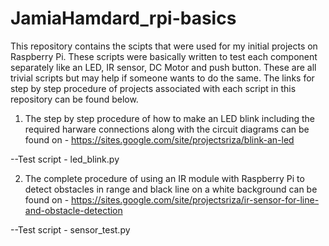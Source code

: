 # JamiaHamdard_rpi-basics

This repository contains the scipts that were used for my initial projects on Raspberry Pi. These scripts were basically written to test each component separately like an LED, IR sensor, DC Motor and push button. These are all trivial scripts but may help if someone wants to do the same. The links for step by step procedure of projects associated with each script in this repository can be found below.

1. The step by step procedure of how to make an LED blink including the required harware connections along with the circuit diagrams can be found on - https://sites.google.com/site/projectsriza/blink-an-led

--Test script - led_blink.py

2. The complete procedure of using an IR module with Raspberry Pi to detect obstacles in range and black line on a white background can be found on - https://sites.google.com/site/projectsriza/ir-sensor-for-line-and-obstacle-detection

--Test script - sensor_test.py 
